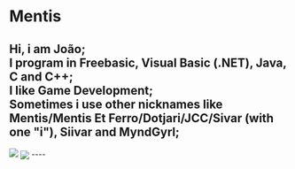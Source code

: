 # Mentis

Hi, i am **João**;
<br>
I program in **Freebasic**, **Visual Basic** (.NET), **Java**, **C** and **C++**;
<br>
I like Game **Development**;
<br>
Sometimes i use other nicknames like **Mentis**/**Mentis Et Ferro**/**Dotjari**/**JCC**/**Sivar** (with one "i"), **Siivar** and **MyndGyrl**;
----
<img src='https://github-readme-stats.vercel.app/api?username=MentisEt&&show_icons=true&title_color=ffffff&icon_color=bb2acf&text_color=daf7dc&bg_color=151515'>
<img align="center" src="https://github-readme-stats.vercel.app/api/top-langs/?username=MentisEt&theme=light&hide_langs_below=1" />
----
